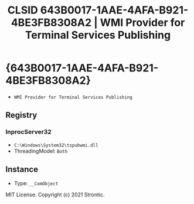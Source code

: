 ﻿---
title: "CLSID 643B0017-1AAE-4AFA-B921-4BE3FB8308A2 | WMI Provider for Terminal Services Publishing"
excerpt: What is COM-Object CLSID 643B0017-1AAE-4AFA-B921-4BE3FB8308A2?
---

# {643B0017-1AAE-4AFA-B921-4BE3FB8308A2}

* `WMI Provider for Terminal Services Publishing`

## Registry


### InprocServer32

* `C:\Windows\System32\tspubwmi.dll`
* ThreadingModel: `Both`

## Instance

* Type: `__ComObject`

MIT License. Copyright (c) 2021 Strontic.


